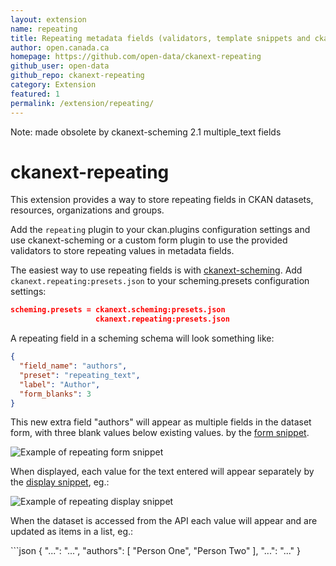 ```yaml
---
layout: extension
name: repeating
title: Repeating metadata fields (validators, template snippets and ckanext-scheming support)
author: open.canada.ca
homepage: https://github.com/open-data/ckanext-repeating
github_user: open-data
github_repo: ckanext-repeating
category: Extension
featured: 1
permalink: /extension/repeating/
---
```



Note: made obsolete by ckanext-scheming 2.1 multiple\_text fields

ckanext-repeating
=================

This extension provides a way to store repeating fields in CKAN
datasets, resources, organizations and groups.

Add the `repeating` plugin to your ckan.plugins configuration settings
and use ckanext-scheming or a custom form plugin to use the provided
validators to store repeating values in metadata fields.

The easiest way to use repeating fields is with
[ckanext-scheming](https://github.com/open-data/ckanext-scheming/). Add
`ckanext.repeating:presets.json` to your scheming.presets configuration
settings:

``` json
scheming.presets = ckanext.scheming:presets.json
                   ckanext.repeating:presets.json
```

A repeating field in a scheming schema will look something like:

``` json
{
  "field_name": "authors",
  "preset": "repeating_text",
  "label": "Author",
  "form_blanks": 3
}
```

This new extra field "authors" will appear as multiple fields in the
dataset form, with three blank values below existing values. by the
[form
snippet](ckanext/repeating/templates/scheming/form_snippets/repeating_text.html).

![Example of repeating form snippet](docs/repeating-form.png)

When displayed, each value for the text entered will appear separately
by the [display
snippet](ckanext/repeating/templates/scheming/display_snippets/repeating_text.html),
eg.:

![Example of repeating display snippet](docs/repeating-display.png)

When the dataset is accessed from the API each value will appear and are
updated as items in a list, eg.:

\`\`\`json { "...": "...", "authors": \[ "Person One", "Person Two" \],
"...": "..." }

